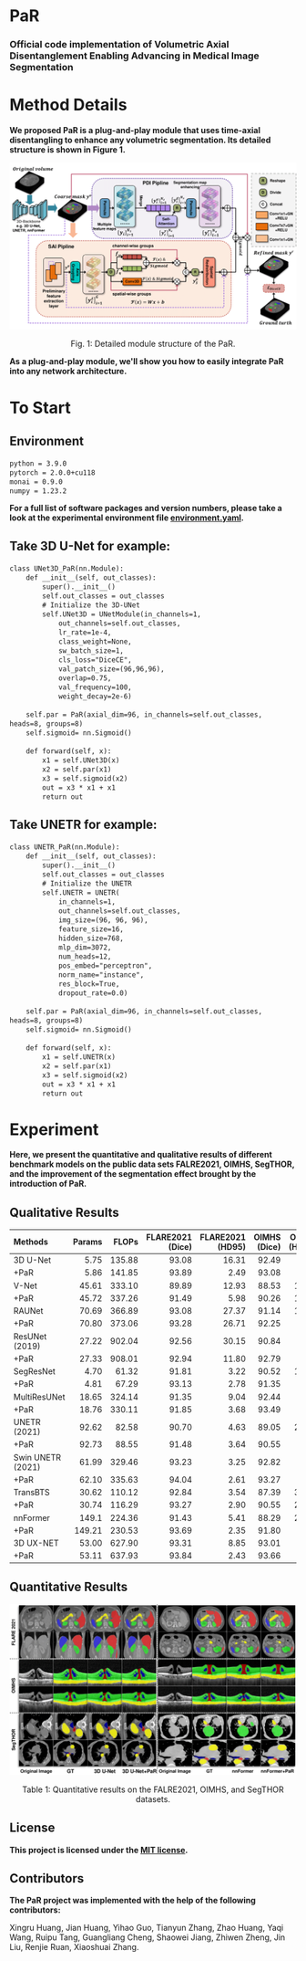 # PaR
### Official code implementation of Volumetric Axial Disentanglement Enabling Advancing in Medical Image Segmentation

# Method Details
**We proposed PaR is a plug-and-play module that uses time-axial disentangling to enhance any volumetric segmentation. Its detailed structure is shown in Figure 1.**
<div align=center>
  <img src="https://github.com/IMOP-lab/PaR-Pytorch/blob/main/assets/PaR.png">
</div>
<p align=center>
  Fig. 1: Detailed module structure of the PaR.
</p>

**As a plug-and-play module, we'll show you how to easily integrate PaR into any network architecture.**
 
# To Start
## Environment
    python = 3.9.0
    pytorch = 2.0.0+cu118
    monai = 0.9.0
    numpy = 1.23.2
**For a full list of software packages and version numbers, please take a look at the experimental environment file [environment.yaml](https://github.com/IMOP-lab/PaR-Pytorch/blob/main/environment.yaml).**

## Take 3D U-Net for example:
    
    class UNet3D_PaR(nn.Module):
        def __init__(self, out_classes):
            super().__init__()
            self.out_classes = out_classes
            # Initialize the 3D-UNet
            self.UNet3D = UNetModule(in_channels=1,
                out_channels=self.out_classes,
                lr_rate=1e-4,
                class_weight=None,
                sw_batch_size=1,
                cls_loss="DiceCE",
                val_patch_size=(96,96,96),
                overlap=0.75,
                val_frequency=100,
                weight_decay=2e-6)

        self.par = PaR(axial_dim=96, in_channels=self.out_classes, heads=8, groups=8)
        self.sigmoid= nn.Sigmoid()

        def forward(self, x):
            x1 = self.UNet3D(x)
            x2 = self.par(x1)
            x3 = self.sigmoid(x2)
            out = x3 * x1 + x1
            return out

## Take UNETR for example:
    
    class UNETR_PaR(nn.Module):
        def __init__(self, out_classes):
            super().__init__()
            self.out_classes = out_classes
            # Initialize the UNETR
            self.UNETR = UNETR(
                in_channels=1,
                out_channels=self.out_classes,
                img_size=(96, 96, 96),
                feature_size=16,
                hidden_size=768,
                mlp_dim=3072,
                num_heads=12,
                pos_embed="perceptron",
                norm_name="instance",
                res_block=True,
                dropout_rate=0.0)

        self.par = PaR(axial_dim=96, in_channels=self.out_classes, heads=8, groups=8)
        self.sigmoid= nn.Sigmoid()

        def forward(self, x):
            x1 = self.UNETR(x)
            x2 = self.par(x1)
            x3 = self.sigmoid(x2)
            out = x3 * x1 + x1
            return out

# Experiment 
**Here, we present the quantitative and qualitative results of different benchmark models on the public data sets FALRE2021, OIMHS, SegTHOR, and the improvement of the segmentation effect brought by the introduction of PaR.**


## Qualitative Results
| Methods | Params | FLOPs | FLARE2021 (Dice) | FLARE2021 (HD95) | OIMHS (Dice) | OIMHS (HD95) | SegTHOR (Dice) | SegTHOR (HD95) |
|:--|--:|--:|--:|--:|--:|--:|--:|--:|
| 3D U-Net | 5.75 | 135.88 | 93.08 | 16.31 | 92.49 | 3.40 | 87.59 | 4.32 |
| +PaR | 5.86 | 141.85 | 93.89 | 2.49 | 93.08 | 2.89 | 89.82 | 2.98 |
| V-Net | 45.61 | 333.10 | 89.89 | 12.93 | 88.53 | 18.13 | 85.12 | 16.10 |
| +PaR | 45.72 | 337.26 | 91.49 | 5.98 | 90.26 | 13.52 | 85.81 | 11.49 |
| RAUNet | 70.69 | 366.89 | 93.08 | 27.37 | 91.14 | 13.61 | 88.13 | 14.58 |
| +PaR | 70.80 | 373.06 | 93.28 | 26.71 | 92.25 | 5.37 | 89.08 | 2.99 |
| ResUNet (2019) | 27.22 | 902.04 | 92.56 | 30.15 | 90.84 | 3.92 | 88.26 | 3.22 |
| +PaR | 27.33 | 908.01 | 92.94 | 11.80 | 92.79 | 3.33 | 88.71 | 3.14 |
| SegResNet | 4.70 | 61.32 | 91.81 | 3.22 | 90.52 | 12.05 | 86.99 | 3.38 |
| +PaR | 4.81 | 67.29 | 93.13 | 2.78 | 91.35 | 5.07 | 89.60 | 2.87 |
| MultiResUNet | 18.65 | 324.14 | 91.35 | 9.04 | 92.44 | 3.23 | 88.53 | 26.75 |
| +PaR | 18.76 | 330.11 | 91.85 | 3.68 | 93.49 | 2.85 | 89.10 | 11.06 |
| UNETR (2021) | 92.62 | 82.58 | 90.70 | 4.63 | 89.05 | 29.15 | 84.03 | 4.71 |
| +PaR | 92.73 | 88.55 | 91.48 | 3.64 | 90.55 | 7.24 | 84.18 | 4.65 |
| Swin UNETR (2021) | 61.99 | 329.46 | 93.23 | 3.25 | 92.82 | 5.21 | 87.26 | 3.87 |
| +PaR | 62.10 | 335.63 | 94.04 | 2.61 | 93.27 | 2.92 | 87.42 | 3.62 |
| TransBTS | 30.62 | 110.12 | 92.84 | 3.54 | 87.39 | 33.52 | 86.88 | 3.84 |
| +PaR | 30.74 | 116.29 | 93.27 | 2.90 | 90.55 | 21.00 | 89.13 | 3.75 |
| nnFormer | 149.1 | 224.36 | 91.43 | 5.41 | 88.29 | 25.32 | 86.65 | 5.11 |
| +PaR | 149.21 | 230.53 | 93.69 | 2.35 | 91.80 | 7.36 | 87.69 | 3.51 |
| 3D UX-NET | 53.00 | 627.90 | 93.31 | 8.85 | 93.01 | 4.61 | 87.34 | 4.69 |
| +PaR | 53.11 | 637.93 | 93.84 | 2.43 | 93.66 | 2.65 | 87.77 | 3.61 |


## Quantitative Results
<div align=center>
  <img src="https://github.com/IMOP-lab/PaR-Pytorch/blob/main/assets/qualitative_results.png">
</div>
<p align=center>
  Table 1: Quantitative results on the FALRE2021, OIMHS, and SegTHOR datasets.
</p>

## License
**This project is licensed under the [MIT license](https://github.com/IMOP-lab/PaR-Pytorch/blob/main/LICENSE).**

## Contributors
**The PaR project was implemented with the help of the following contributors:**

Xingru Huang, Jian Huang, Yihao Guo, Tianyun Zhang, Zhao Huang, Yaqi Wang, Ruipu Tang, Guangliang Cheng, Shaowei Jiang, Zhiwen Zheng, Jin Liu, Renjie Ruan, Xiaoshuai Zhang.





